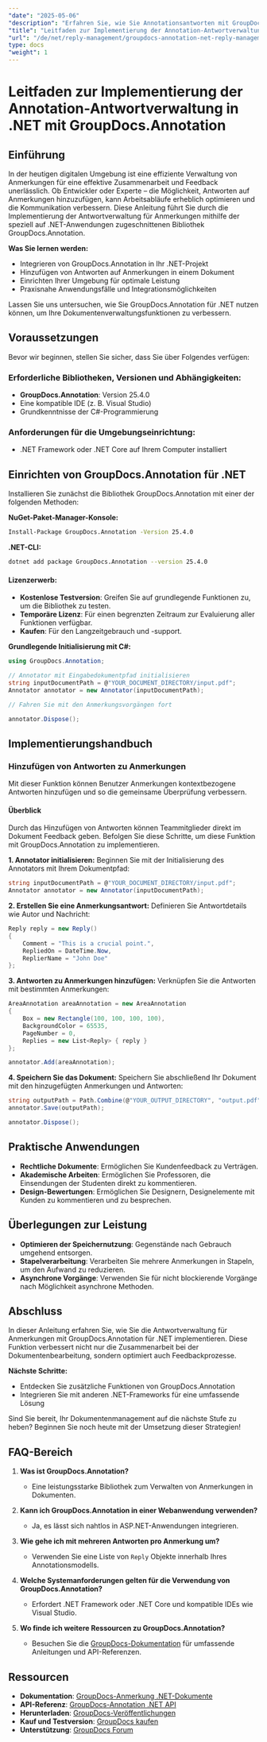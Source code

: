 ```yaml
---
"date": "2025-05-06"
"description": "Erfahren Sie, wie Sie Annotationsantworten mit GroupDocs.Annotation für .NET effizient verwalten. Dieser Leitfaden behandelt die Integration, das Hinzufügen von Antworten und praktische Anwendungsfälle."
"title": "Leitfaden zur Implementierung der Annotation-Antwortverwaltung in .NET mit GroupDocs.Annotation"
"url": "/de/net/reply-management/groupdocs-annotation-net-reply-management-guide/"
type: docs
"weight": 1
---
```


# Leitfaden zur Implementierung der Annotation-Antwortverwaltung in .NET mit GroupDocs.Annotation

## Einführung

In der heutigen digitalen Umgebung ist eine effiziente Verwaltung von Anmerkungen für eine effektive Zusammenarbeit und Feedback unerlässlich. Ob Entwickler oder Experte – die Möglichkeit, Antworten auf Anmerkungen hinzuzufügen, kann Arbeitsabläufe erheblich optimieren und die Kommunikation verbessern. Diese Anleitung führt Sie durch die Implementierung der Antwortverwaltung für Anmerkungen mithilfe der speziell auf .NET-Anwendungen zugeschnittenen Bibliothek GroupDocs.Annotation.

**Was Sie lernen werden:**
- Integrieren von GroupDocs.Annotation in Ihr .NET-Projekt
- Hinzufügen von Antworten auf Anmerkungen in einem Dokument
- Einrichten Ihrer Umgebung für optimale Leistung
- Praxisnahe Anwendungsfälle und Integrationsmöglichkeiten

Lassen Sie uns untersuchen, wie Sie GroupDocs.Annotation für .NET nutzen können, um Ihre Dokumentenverwaltungsfunktionen zu verbessern.

## Voraussetzungen

Bevor wir beginnen, stellen Sie sicher, dass Sie über Folgendes verfügen:

### Erforderliche Bibliotheken, Versionen und Abhängigkeiten:
- **GroupDocs.Annotation**: Version 25.4.0
- Eine kompatible IDE (z. B. Visual Studio)
- Grundkenntnisse der C#-Programmierung

### Anforderungen für die Umgebungseinrichtung:
- .NET Framework oder .NET Core auf Ihrem Computer installiert

## Einrichten von GroupDocs.Annotation für .NET

Installieren Sie zunächst die Bibliothek GroupDocs.Annotation mit einer der folgenden Methoden:

**NuGet-Paket-Manager-Konsole:**
```bash
Install-Package GroupDocs.Annotation -Version 25.4.0
```

**.NET-CLI:**
```bash
dotnet add package GroupDocs.Annotation --version 25.4.0
```

#### Lizenzerwerb:
- **Kostenlose Testversion**: Greifen Sie auf grundlegende Funktionen zu, um die Bibliothek zu testen.
- **Temporäre Lizenz**: Für einen begrenzten Zeitraum zur Evaluierung aller Funktionen verfügbar.
- **Kaufen**: Für den Langzeitgebrauch und -support.

**Grundlegende Initialisierung mit C#:**
```csharp
using GroupDocs.Annotation;

// Annotator mit Eingabedokumentpfad initialisieren
string inputDocumentPath = @"YOUR_DOCUMENT_DIRECTORY/input.pdf";
Annotator annotator = new Annotator(inputDocumentPath);

// Fahren Sie mit den Anmerkungsvorgängen fort

annotator.Dispose();
```

## Implementierungshandbuch

### Hinzufügen von Antworten zu Anmerkungen

Mit dieser Funktion können Benutzer Anmerkungen kontextbezogene Antworten hinzufügen und so die gemeinsame Überprüfung verbessern.

#### Überblick
Durch das Hinzufügen von Antworten können Teammitglieder direkt im Dokument Feedback geben. Befolgen Sie diese Schritte, um diese Funktion mit GroupDocs.Annotation zu implementieren.

**1. Annotator initialisieren:**
Beginnen Sie mit der Initialisierung des Annotators mit Ihrem Dokumentpfad:
```csharp
string inputDocumentPath = @"YOUR_DOCUMENT_DIRECTORY/input.pdf";
Annotator annotator = new Annotator(inputDocumentPath);
```

**2. Erstellen Sie eine Anmerkungsantwort:**
Definieren Sie Antwortdetails wie Autor und Nachricht:
```csharp
Reply reply = new Reply()
{
    Comment = "This is a crucial point.",
    RepliedOn = DateTime.Now,
    ReplierName = "John Doe"
};
```

**3. Antworten zu Anmerkungen hinzufügen:**
Verknüpfen Sie die Antworten mit bestimmten Anmerkungen:
```csharp
AreaAnnotation areaAnnotation = new AreaAnnotation
{
    Box = new Rectangle(100, 100, 100, 100),
    BackgroundColor = 65535,
    PageNumber = 0,
    Replies = new List<Reply> { reply }
};

annotator.Add(areaAnnotation);
```

**4. Speichern Sie das Dokument:**
Speichern Sie abschließend Ihr Dokument mit den hinzugefügten Anmerkungen und Antworten:
```csharp
string outputPath = Path.Combine(@"YOUR_OUTPUT_DIRECTORY", "output.pdf");
annotator.Save(outputPath);

annotator.Dispose();
```

## Praktische Anwendungen

- **Rechtliche Dokumente**: Ermöglichen Sie Kundenfeedback zu Verträgen.
- **Akademische Arbeiten**: Ermöglichen Sie Professoren, die Einsendungen der Studenten direkt zu kommentieren.
- **Design-Bewertungen**: Ermöglichen Sie Designern, Designelemente mit Kunden zu kommentieren und zu besprechen.

## Überlegungen zur Leistung

- **Optimieren der Speichernutzung**: Gegenstände nach Gebrauch umgehend entsorgen.
- **Stapelverarbeitung**: Verarbeiten Sie mehrere Anmerkungen in Stapeln, um den Aufwand zu reduzieren.
- **Asynchrone Vorgänge**: Verwenden Sie für nicht blockierende Vorgänge nach Möglichkeit asynchrone Methoden.

## Abschluss

In dieser Anleitung erfahren Sie, wie Sie die Antwortverwaltung für Anmerkungen mit GroupDocs.Annotation für .NET implementieren. Diese Funktion verbessert nicht nur die Zusammenarbeit bei der Dokumentenbearbeitung, sondern optimiert auch Feedbackprozesse.

**Nächste Schritte:**
- Entdecken Sie zusätzliche Funktionen von GroupDocs.Annotation
- Integrieren Sie mit anderen .NET-Frameworks für eine umfassende Lösung

Sind Sie bereit, Ihr Dokumentenmanagement auf die nächste Stufe zu heben? Beginnen Sie noch heute mit der Umsetzung dieser Strategien!

## FAQ-Bereich

1. **Was ist GroupDocs.Annotation?**
   - Eine leistungsstarke Bibliothek zum Verwalten von Anmerkungen in Dokumenten.

2. **Kann ich GroupDocs.Annotation in einer Webanwendung verwenden?**
   - Ja, es lässt sich nahtlos in ASP.NET-Anwendungen integrieren.

3. **Wie gehe ich mit mehreren Antworten pro Anmerkung um?**
   - Verwenden Sie eine Liste von `Reply` Objekte innerhalb Ihres Annotationsmodells.

4. **Welche Systemanforderungen gelten für die Verwendung von GroupDocs.Annotation?**
   - Erfordert .NET Framework oder .NET Core und kompatible IDEs wie Visual Studio.

5. **Wo finde ich weitere Ressourcen zu GroupDocs.Annotation?**
   - Besuchen Sie die [GroupDocs-Dokumentation](https://docs.groupdocs.com/annotation/net/) für umfassende Anleitungen und API-Referenzen.

## Ressourcen

- **Dokumentation**: [GroupDocs-Anmerkung .NET-Dokumente](https://docs.groupdocs.com/annotation/net/)
- **API-Referenz**: [GroupDocs-Annotation .NET API](https://reference.groupdocs.com/annotation/net/)
- **Herunterladen**: [GroupDocs-Veröffentlichungen](https://releases.groupdocs.com/annotation/net/)
- **Kauf und Testversion**: [GroupDocs kaufen](https://purchase.groupdocs.com/buy)
- **Unterstützung**: [GroupDocs Forum](https://forum.groupdocs.com/c/annotation/)
